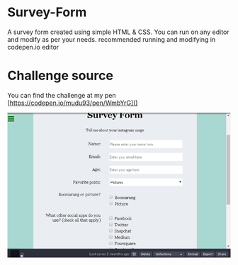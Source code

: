 # Survey-Form
A survey form  created using simple HTML & CSS.
You can run on any editor and modify as per your needs. recommended running and modifying in codepen.io editor

# Challenge source 

You can find the challenge at my pen [https://codepen.io/mudu93/pen/WmbYrG]()


![](survey.png)
